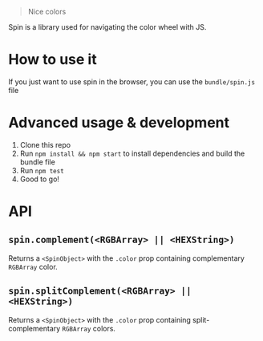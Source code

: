 > Nice colors

Spin is a library used for navigating the color wheel with JS.

# How to use it
If you just want to use spin in the browser, you can use the `bundle/spin.js` file

# Advanced usage & development
  1. Clone this repo
  2. Run `npm install && npm start` to install dependencies and build the bundle file
  3. Run `npm test`
  4. Good to go!

# API

## `spin.complement(<RGBArray> || <HEXString>)`
Returns a `<SpinObject>` with the `.color` prop containing complementary `RGBArray` color.

## `spin.splitComplement(<RGBArray> || <HEXString>)`
Returns a `<SpinObject>` with the `.color` prop containing split-complementary `RGBArray` colors.
